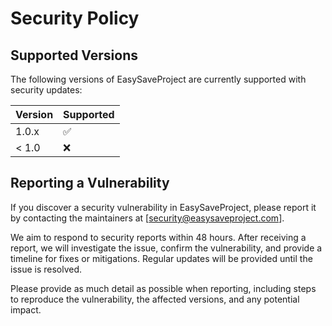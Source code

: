 # Security Policy

## Supported Versions

The following versions of EasySaveProject are currently supported with security updates:

| Version | Supported          |
| ------- | ------------------ |
| 1.0.x   | :white_check_mark: |
| < 1.0   | :x:                |

## Reporting a Vulnerability

If you discover a security vulnerability in EasySaveProject, please report it by contacting the maintainers at [security@easysaveproject.com].

We aim to respond to security reports within 48 hours. After receiving a report, we will investigate the issue, confirm the vulnerability, and provide a timeline for fixes or mitigations. Regular updates will be provided until the issue is resolved.

Please provide as much detail as possible when reporting, including steps to reproduce the vulnerability, the affected versions, and any potential impact.
